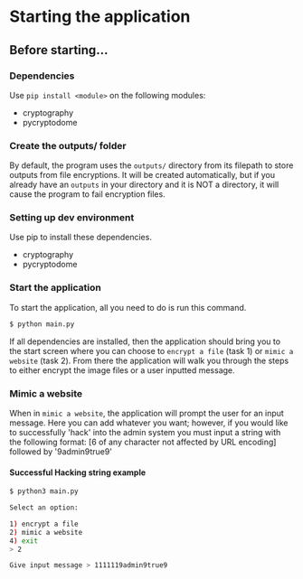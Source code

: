 # Starting the application

## Before starting...

### Dependencies

Use `pip install <module>` on the following modules:
- cryptography
- pycryptodome

### Create the outputs/ folder

By default, the program uses the `outputs/` directory from its filepath to store outputs from file encryptions. It will be created automatically, but if you already have an `outputs` in your directory and it is NOT a directory, it will cause the program to fail encryption files.

### Setting up dev environment

Use pip to install these dependencies.

- cryptography
- pycryptodome

### Start the application

To start the application, all you need to do is run this command.

```bash
$ python main.py
```

If all dependencies are installed, then the application should bring you to the start screen where you can choose to `encrypt a file` (task 1) or `mimic a website` (task 2). From there the application will walk you through the steps to either encrypt the image files or a user inputted message.

### Mimic a website

When in `mimic a website`, the application will prompt the user for an input message. Here you can add whatever you want; however, if you would like to successfully 'hack' into the admin system you must input a string with the following format: [6 of any character not affected by URL encoding] followed by '9admin9true9'

#### Successful Hacking string example

```bash
$ python3 main.py

Select an option:

1) encrypt a file
2) mimic a website
4) exit
> 2

Give input message > 1111119admin9true9
```
